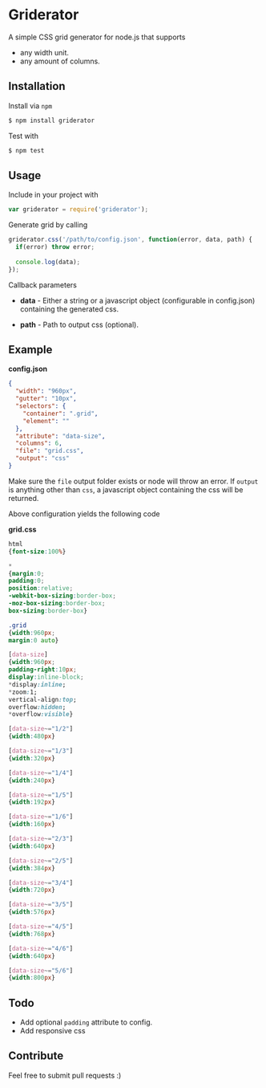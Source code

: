 # Griderator

A simple CSS grid generator for node.js that supports

* any width unit.
* any amount of columns.

## Installation

Install via ```npm```

```bash
$ npm install griderator
```

Test with

```bash
$ npm test
```

## Usage

Include in your project with

```javascript
var griderator = require('griderator');
```

Generate grid by calling

```javascript
griderator.css('/path/to/config.json', function(error, data, path) {
  if(error) throw error;
  
  console.log(data);
});
```

Callback parameters

* **data** - Either a string or a javascript object (configurable in config.json) containing the generated css.

* **path** - Path to output css (optional).

## Example

**config.json**
```json
{
  "width": "960px",
  "gutter": "10px",
  "selectors": {
    "container": ".grid",
    "element": ""
  },
  "attribute": "data-size",
  "columns": 6,
  "file": "grid.css",
  "output": "css"
}

```

Make sure the ```file``` output folder exists or node will throw an error. If ```output``` is anything other than ```css```, a javascript object containing the css will be returned.

Above configuration yields the following code

**grid.css**
```css
html
{font-size:100%}

*
{margin:0;
padding:0;
position:relative;
-webkit-box-sizing:border-box;
-moz-box-sizing:border-box;
box-sizing:border-box}

.grid
{width:960px;
margin:0 auto}

[data-size]
{width:960px;
padding-right:10px;
display:inline-block;
*display:inline;
*zoom:1;
vertical-align:top;
overflow:hidden;
*overflow:visible}

[data-size~="1/2"]
{width:480px}

[data-size~="1/3"]
{width:320px}

[data-size~="1/4"]
{width:240px}

[data-size~="1/5"]
{width:192px}

[data-size~="1/6"]
{width:160px}

[data-size~="2/3"]
{width:640px}

[data-size~="2/5"]
{width:384px}

[data-size~="3/4"]
{width:720px}

[data-size~="3/5"]
{width:576px}

[data-size~="4/5"]
{width:768px}

[data-size~="4/6"]
{width:640px}

[data-size~="5/6"]
{width:800px}
```

## Todo

* Add optional ```padding``` attribute to config.
* Add responsive css

## Contribute

Feel free to submit pull requests :)